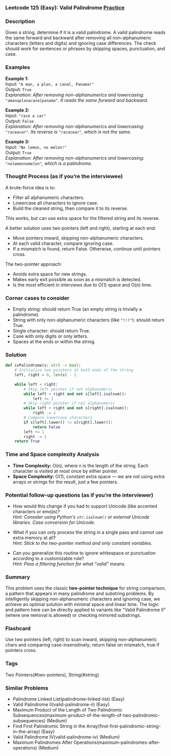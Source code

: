 ### Leetcode 125 (Easy): Valid Palindrome [Practice](https://leetcode.com/problems/valid-palindrome)

### Description  
Given a string, determine if it is a valid palindrome. A valid palindrome reads the same forward and backward after removing all non-alphanumeric characters (letters and digits) and ignoring case differences. The check should work for sentences or phrases by skipping spaces, punctuation, and case.

### Examples  

**Example 1:**  
Input: `"A man, a plan, a canal, Panama!"`  
Output: `True`  
*Explanation: After removing non-alphanumerics and lowercasing: `"amanaplanacanalpanama"`. It reads the same forward and backward.*

**Example 2:**  
Input: `"race a car"`  
Output: `False`  
*Explanation: After removing non-alphanumerics and lowercasing: `"raceacar"`. Its reverse is `"racacear"`, which is not the same.*

**Example 3:**  
Input: `"No lemon, no melon!"`  
Output: `True`  
*Explanation: After removing non-alphanumerics and lowercasing: `"nolemonnomelon"`, which is a palindrome.*

### Thought Process (as if you’re the interviewee)  
A brute-force idea is to:
- Filter all alphanumeric characters.
- Lowercase all characters to ignore case.
- Build the cleaned string, then compare it to its reverse.

This works, but can use extra space for the filtered string and its reverse.

A better solution uses two pointers (left and right), starting at each end:
- Move pointers inward, skipping non-alphanumeric characters.
- At each valid character, compare ignoring case.
- If a mismatch is found, return False. Otherwise, continue until pointers cross.

The two-pointer approach:
- Avoids extra space for new strings.
- Makes early exit possible as soon as a mismatch is detected.
- Is the most efficient in interviews due to O(1) space and O(n) time.

### Corner cases to consider  
- Empty string: should return True (an empty string is trivially a palindrome).
- String with only non-alphanumeric characters (like `"!!!"`): should return True.
- Single character: should return True.
- Case with only digits or only letters.
- Spaces at the ends or within the string.

### Solution

```python
def isPalindrome(s: str) -> bool:
    # Initialize two pointers at both ends of the string
    left, right = 0, len(s) - 1
    
    while left < right:
        # Skip left pointer if not alphanumeric
        while left < right and not s[left].isalnum():
            left += 1
        # Skip right pointer if not alphanumeric
        while left < right and not s[right].isalnum():
            right -= 1
        # Compare lowercase characters
        if s[left].lower() != s[right].lower():
            return False
        left += 1
        right -= 1
    return True
```

### Time and Space complexity Analysis  

- **Time Complexity:** O(n), where n is the length of the string. Each character is visited at most once by either pointer.
- **Space Complexity:** O(1), constant extra space — we are not using extra arrays or strings for the result, just a few pointers.

### Potential follow-up questions (as if you’re the interviewer)  

- How would this change if you had to support Unicode (like accented characters or emojis)?  
  *Hint: Consider using Python's `str.isalnum()` or external Unicode libraries. Case conversion for Unicode.*

- What if you can only process the string in a single pass and cannot use extra memory at all?  
  *Hint: Stick to the two-pointer method and only constant variables.*

- Can you generalize this routine to ignore whitespace or punctuation according to a customizable rule?  
  *Hint: Pass a filtering function for what “valid” means.*

### Summary
This problem uses the classic **two-pointer technique** for string comparison, a pattern that appears in many palindrome and substring problems. By intelligently skipping non-alphanumeric characters and ignoring case, we achieve an optimal solution with minimal space and linear time. The logic and pattern here can be directly applied to variants like "Valid Palindrome II" (where one removal is allowed) or checking mirrored substrings.


### Flashcard
Use two pointers (left, right) to scan inward, skipping non-alphanumeric chars and comparing case-insensitively; return false on mismatch, true if pointers cross.

### Tags
Two Pointers(#two-pointers), String(#string)

### Similar Problems
- Palindrome Linked List(palindrome-linked-list) (Easy)
- Valid Palindrome II(valid-palindrome-ii) (Easy)
- Maximum Product of the Length of Two Palindromic Subsequences(maximum-product-of-the-length-of-two-palindromic-subsequences) (Medium)
- Find First Palindromic String in the Array(find-first-palindromic-string-in-the-array) (Easy)
- Valid Palindrome IV(valid-palindrome-iv) (Medium)
- Maximum Palindromes After Operations(maximum-palindromes-after-operations) (Medium)